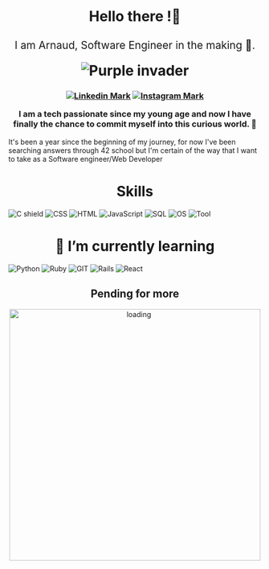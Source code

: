 <h1 align="center">
 <p> Hello there !👋 </p>
 <p style="font-size: 75%; font-weight: normal;" > I am Arnaud, Software Engineer in the making 👾.</p>
 <picture>
  <source media="(prefers-color-scheme: dark)" srcset="https://imgs.search.brave.com/sqSOvEojOjttMedXWXkyBN5l5-TLxXpYWDH7kztuBqM/rs:fit:500:0:0/g:ce/aHR0cHM6Ly9jZG4t/MC5lbW9qaXMud2lr/aS9lbW9qaS1waWNz/L2dvb2dsZS9uZXct/bW9vbi1nb29nbGUu/cG5n">
  <source media="(prefers-color-scheme: light)" srcset="https://imgs.search.brave.com/Z0pwzdS-M-5BL-eqEY5tTRcLt4X-   Af2jpbfnXdEMBYg/rs:fit:500:0:0/g:ce/aHR0cHM6Ly9zdGF0/aWMtMDAuaWNvbmR1/Y2suY29tL2Fzc2V0/cy4wMC9mdWxsLW1v/b24tZW1vamktMjA0/OHgyMDQ4LWNvaXN6/ZHFoLnBuZw">
  <img alt="Purple invader" src="https://imgs.search.brave.com/p6jWG00tUCZ41Tp3byw0y75xT7SAw5zt_G_5W5BPkUc/rs:fit:500:0:0/g:ce/aHR0cHM6Ly9jZG4t/MC5lbW9qaXMud2lr/aS9lbW9qaS1waWNz/L29wZW5tb2ppL2Fs/aWVuLW1vbnN0ZXIt/b3Blbm1vamkucG5n">
 </picture>
</h1>
<h3>
<p align="center">
 <a href="https://www.linkedin.com/in/arnaud-dugain-0661401a1/"><img alt="Linkedin Mark" src="https://img.shields.io/badge/LinkedIn-blue"></a>
 <a href="https://www.instagram.com/schifffer/"><img alt="Instagram Mark" src="https://img.shields.io/badge/Instagram-%23ee2a7b"></a>
 <p align="center">I am a tech passionate since my young age and now I have finally the chance to commit myself into this curious world. 🚀</p>
</p>
 </h3>
<p>It's been a year since the beginning of my journey, for now I've been searching answers through 42 school but I'm certain of the way that I want to take as a Software engineer/Web Developer</p>

<h1 align="center">Skills</h1>

<img alt="C shield" src="https://img.shields.io/badge/Code-C-blue">
<img alt="CSS" src="https://img.shields.io/badge/Style-CSS-informational?style=flat&logo=css3&logoColor=white&color=7F00FF">
<img alt="HTML" src="https://img.shields.io/badge/Code-HTML5-informational?style=flat&logo=html5&logoColor=white&color=7F00FF">
<img alt="JavaScript" src="https://img.shields.io/badge/Code-Javascript-informational?style=flat&logo=javascript&logoColor=white&color=7F00FF">
<img alt="SQL" src="https://img.shields.io/badge/Database-MySQL-informational?style=flat&logo=MySQL&logoColor=white&color=7F00FF">




<img alt="OS" src="https://img.shields.io/badge/OS-Ubuntu-orange">

<img alt="Tool" src="https://img.shields.io/badge/Tool-VS_Code-purple">

<h1 align="center">🌱 I’m currently learning</h1>
<img alt="Python" src="https://img.shields.io/badge/Code-Python-purple?style=flat&logo=Python&logoColor=white&color=7F00FF">
<img alt="Ruby" src="https://img.shields.io/badge/Code-Ruby-informational?style=flat&logo=ruby&logoColor=white&color=7F00FF">
<img alt="GIT" src="https://img.shields.io/badge/Tools-GIT-informational?style=flat&logo=git&logoColor=white&color=7F00FF">
<img alt="Rails" src="https://img.shields.io/badge/Framework-Rails-informational?style=flat&logo=Ruby%20on%20Rails&logoColor=white&color=7F00FF">
<img alt="React" src="https://img.shields.io/badge/Framework-React-informational?style=flat&logo=react&logoColor=white&color=7F00FF">

<h2 align="center">Pending for more</h2>
<p align="center">
<img alt="loading" src="https://static.vecteezy.com/system/resources/previews/017/177/700/non_2x/loading-bar-progress-icon-with-transparent-background-free-png.png" width=500 height=500>
</p>
<!--
**Schiffer440/Schiffer440** is a ✨ _special_ ✨ repository because its `README.md` (this file) appears on your GitHub profile.

Here are some ideas to get you started:

- 🔭 I’m currently working on ...
- 🌱 I’m currently learning ...
- 👯 I’m looking to collaborate on ...
- 🤔 I’m looking for help with ...
- 💬 Ask me about ...
- 📫 How to reach me: ...
- 😄 Pronouns: ...
- ⚡ Fun fact: ...
-->

